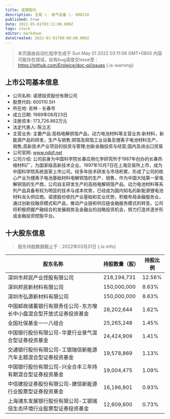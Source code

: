 ```yaml
---
title: 诺德股份
description: 主板 \- 电气设备 \- 600110
published: true
date: 2022-05-01T03:11:06.000Z
tags: stock
editor: markdown
dateCreated: 2022-01-01T00:00:00.000Z
---
```


> 本页面由自动化程序生成于 Sun May 01 2022 03:11:06 GMT+0800
> 内容可能存在错误，如有bug请提交issue至：https://github.com/Eroleice/doc-pi/issues
{.is-warning}

## 上市公司基本信息
- 公司名称: 诺德投资股份有限公司
- 股票代码: 600110.SH
- 所在地: 吉林 - 长春市
- 成立日期: 1989年08月23日
- 注册资本: 173,726.862万元
- 法定代表人: 陈立志
- 主营业务: 主要产品:高档电解铜箔产品，动力电池材料等主营业务:新材料，新能源产品的研发，生产与销售;铜箔及铜箔工业设备及锂离子电池材料生产，销售;高新技术产业项目的投资与管理;创新金融投资与经营;国内及进出口贸易
- 公司官网: www.ndgf.net
- 公司介绍: 公司前身为中国科学院长春应用化学研究所于1987年创办的长春热缩材料厂，为国家级高新技术企业。1997年10月7日在上海交易所上市，成为中国科学院系统首家上市公司。经多年技术研发与市场积累，形成了公司的核心产业为锂离子电池基础材料电解铜箔的生产、销售，作为中国大陆第一家电解铜箔的生产商，公司自主研发生产的高档电解铜箔产品、动力电池材料等系列产品具备有较为明显的技术与成本优势，已经成为国内知名的新能源锂电池材料龙头供应商。诺德股份依托产业基础和实业优势，积极布局金融服务业，通过创新投融资模式和产品，推动产业链和供应链金融服务模式的转变。公司将积极把握产融结合的发展趋势及金融业的战略投资机会，努力打造并逐步形成金融投资控股平台。


## 十大股东信息
> 股东持股数据截止于：2022年03月31日
{.is-info}

| 股东名称 | 持股数量（股） | 持股比例 |
| --- | --- | --- |
| 深圳市邦民产业控股有限公司 | 218,194,731 | 12.56% |
| 深圳邦民新材料有限公司 | 150,000,000 | 8.63% |
| 深圳市弘源新材料有限公司 | 150,000,000 | 8.63% |
| 中国邮政储蓄银行有限责任公司-东方增长中小盘混合型开放式证券投资基金 | 28,202,644 | 1.62% |
| 全国社保基金一一八组合 | 25,265,248 | 1.45% |
| 中国银行股份有限公司-华夏行业景气混合型证券投资基金 | 24,424,909 | 1.41% |
| 交通银行股份有限公司-工银瑞信新能源汽车主题混合型证券投资基金 | 19,578,869 | 1.13% |
| 中国银行股份有限公司-兴全合丰三年持有期混合型证券投资基金 | 19,004,475 | 1.09% |
| 中信建投证券股份有限公司-建信新能源行业股票型证券投资基金 | 16,196,801 | 0.93% |
| 上海浦东发展银行股份有限公司-工银瑞信生态环境行业股票型证券投资基金 | 12,609,600 | 0.73% |




